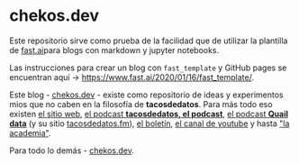 # chekos.dev

Este repositorio sirve como prueba de la facilidad que de utilizar la plantilla de [fast.ai](https://fast.ai)para blogs con markdown y jupyter notebooks. 

Las instrucciones para crear un blog con `fast_template` y GitHub pages se encuentran aquí -> <https://www.fast.ai/2020/01/16/fast_template/>.

Este blog - [chekos.dev](https://chekos.dev/) - existe como repositorio de ideas y experimentos mios que no caben en la filosofía de **tacosdedatos**. Para más todo eso existen [el sitio web](https://tacosdedatos.com/), [el podcast **tacosdedatos, el podcast**](https://anchor.fm/tacosdedatos), [el podcast **Quail data**](https://anchor.fm/quaildata) (y su sitio [tacosdedatos.fm](https://tacosdedatos.fm)), [el boletín](https://tacosdedatos.substack.com/), [el canal de youtube](https://youtube.com/tacosdedatos) y hasta ["la academia"](https://tacosdedatos.academy/). 

Para todo lo demás - [chekos.dev](https://chekos.dev/).

